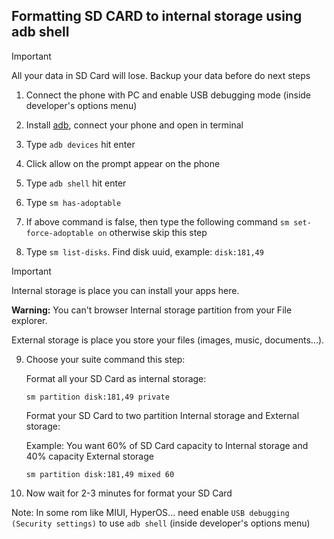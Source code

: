 ## 

## Formatting SD CARD to internal storage using adb shell

> [!IMPORTANT]
> All your data in SD Card will lose. Backup your data before do next steps

1. Connect the phone with PC and enable USB debugging mode (inside developer's options menu)

2. Install [adb](https://developer.android.com/tools/adb), connect your phone and open in terminal

3. Type `adb devices` hit enter

4. Click allow on the prompt appear on the phone

5. Type `adb shell` hit enter

6. Type `sm has-adoptable`

7. If above command is false, then type the following command `sm set-force-adoptable on` otherwise skip this step

8. Type `sm list-disks`. Find disk uuid, example: `disk:181,49`

> [!IMPORTANT]
> Internal storage is place you can install your apps here.
> 
> **Warning:** You can't browser Internal storage partition from your File explorer.
> 
> External storage is place you store your files (images, music, documents...).

9. Choose your suite command this step:

	Format all your SD Card as internal storage:
	
    `sm partition disk:181,49 private`
	
	Format your SD Card to two partition Internal storage and External storage:
	
	Example: You want 60% of SD Card capacity to Internal storage and 40% capacity External storage
	
    `sm partition disk:181,49 mixed 60`

4. Now wait for 2-3 minutes for format your SD Card
 
Note: In some rom like MIUI, HyperOS... need enable `USB debugging (Security settings)` to use `adb shell` (inside developer's options menu)
